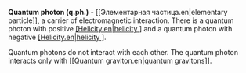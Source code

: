 **Quantum photon (q.ph.)** -  [[Элементарная частица.en|elementary particle]], a carrier of electromagnetic interaction. There is a quantum photon with positive [[Helicity.en|helicity ]]($q.ph.^+$) and a quantum photon with negative [[Helicity.en|helicity ]]($q.ph.^-$). 

Quantum photons do not interact with each other. The quantum photon interacts only with [[Quantum graviton.en|quantum gravitons]].
